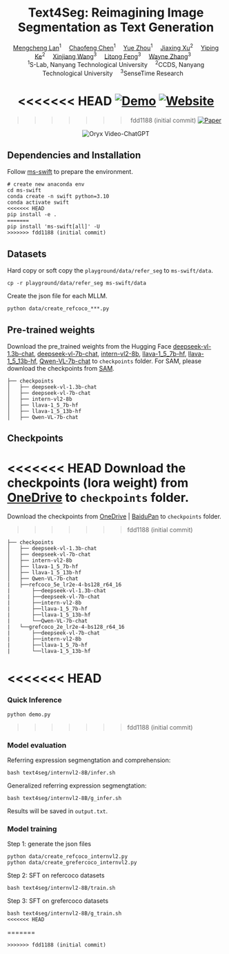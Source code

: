 <div align="center">
<h1>Text4Seg: Reimagining Image Segmentation as Text Generation</h1>

<div>
    <a href='https://mc-lan.github.io/' target='_blank'>Mengcheng Lan</a><sup>1</sup>&emsp;
    <a href='https://chaofengc.github.io/' target='_blank'>Chaofeng Chen</a><sup>1</sup>&emsp;
    <a href='https://zytx121.github.io/' target='_blank'>Yue Zhou</a><sup>1</sup>&emsp;   
    <a href='https://angusmonroe.cn/' target='_blank'>Jiaxing Xu</a><sup>2</sup>&emsp;
    <a href='https://keyiping.wixsite.com/index' target='_blank'>Yiping Ke</a><sup>2</sup>&emsp;
    <a href='https://scholar.google.com.hk/citations?user=q4lnWaoAAAAJ&hl=en&inst=8669986779262753491&oi=ao' target='_blank'>Xinjiang Wang</a><sup>3</sup>&emsp;
    <a href='https://scholar.google.com.hk/citations?user=PnNAAasAAAAJ&hl=en' target='_blank'>Litong Feng</a><sup>3</sup>&emsp;
    <a href='https://www.statfe.com/' target='_blank'>Wayne Zhang</a><sup>3</sup>&emsp;
</div>
<div>
    <sup>1</sup>S-Lab, Nanyang Technological University&emsp; 
    <sup>2</sup>CCDS, Nanyang Technological University&emsp; 
    <sup>3</sup>SenseTime Research&emsp;
</div>

<<<<<<< HEAD
[![Demo](https://img.shields.io/badge/Online-Demo-red)]()
[![Website](https://img.shields.io/badge/Project-Website-87CEEB)](https://mc-lan.github.io/Text4Seg/)
=======
>>>>>>> fdd1188 (initial commit)
[![Paper](https://img.shields.io/badge/arXiv-Paper-<COLOR>.svg)](http://arxiv.org/abs/2410.09855)

</div>

<p align="center">
    <img src="https://i.imgur.com/waxVImv.png" alt="Oryx Video-ChatGPT">
</p>


## Dependencies and Installation
Follow [ms-swift](https://github.com/modelscope/ms-swift?tab=readme-ov-file#%EF%B8%8F-installation) to prepare the environment.
```
# create new anaconda env
cd ms-swift
conda create -n swift python=3.10
conda activate swift
<<<<<<< HEAD
pip install -e .
=======
pip install 'ms-swift[all]' -U
>>>>>>> fdd1188 (initial commit)
```

## Datasets
Hard copy or soft copy the `playground/data/refer_seg` to `ms-swift/data`.
```
cp -r playground/data/refer_seg ms-swift/data
```
Create the json file for each MLLM.
```
python data/create_refcoco_***.py
```

## Pre-trained weights
Download the pre_trained weights from the Hugging Face [deepseek-vl-1.3b-chat](https://huggingface.co/deepseek-ai/deepseek-vl-1.3b-chat), [deepseek-vl-7b-chat](https://huggingface.co/deepseek-ai/deepseek-vl-7b-chat), [intern-vl2-8b](https://huggingface.co/OpenGVLab/InternVL2-8B), [llava-1_5_7b-hf](https://huggingface.co/llava-hf/llava-1.5-7b-hf), [llava-1_5_13b-hf](https://huggingface.co/llava-hf/llava-1.5-13b-hf), [Qwen-VL-7b-chat](https://huggingface.co/Qwen/Qwen-VL-Chat) to `checkpoints` folder.
For SAM, please download the checkpoints from [SAM](https://github.com/facebookresearch/segment-anything#model-checkpoints).
```
├── checkpoints
│   ├── deepseek-vl-1.3b-chat
│   ├── deepseek-vl-7b-chat
│   ├── intern-vl2-8b
│   ├── llava-1_5_7b-hf
│   ├── llava-1_5_13b-hf
│   ├── Qwen-VL-7b-chat
```

## Checkpoints
<<<<<<< HEAD
Download the checkpoints (lora weight) from [OneDrive](https://entuedu-my.sharepoint.com/:f:/g/personal/lanm0002_e_ntu_edu_sg/Eu9JQC2QDuZFj3wpNksYYfQBRnEcX10VQOWdZ3bKFr7Qkg?e=WG5vVO) to `checkpoints` folder.
=======
Download the checkpoints from [OneDrive](https://drive.google.com/drive/folders/1DueMGFkN6p1RvCxym5BpxsOdm2q3tSCl?usp=drive_link) | [BaiduPan](https://pan.baidu.com/s/1rK8L7uHmaE5Vun4yLnnL5g?pwd=2pqh) to `checkpoints` folder.
>>>>>>> fdd1188 (initial commit)
```
├── checkpoints
│   ├── deepseek-vl-1.3b-chat
│   ├── deepseek-vl-7b-chat
│   ├── intern-vl2-8b
│   ├── llava-1_5_7b-hf
│   ├── llava-1_5_13b-hf
│   ├── Qwen-VL-7b-chat
|   ├──refcoco_5e_lr2e-4-bs128_r64_16
|       ├──deepseek-vl-1.3b-chat
|       ├──deepseek-vl-7b-chat
|       ├──intern-vl2-8b
|       ├──llava-1_5_7b-hf
|       ├──llava-1_5_13b-hf
|       └──Qwen-VL-7b-chat
|   └──grefcoco_2e_lr2e-4-bs128_r64_16
|       ├──deepseek-vl-7b-chat
|       ├──intern-vl2-8b
|       ├──llava-1_5_7b-hf
|       └──llava-1_5_13b-hf
```
<<<<<<< HEAD
=======
### Quick Inference
```
python demo.py
```
>>>>>>> fdd1188 (initial commit)

### Model evaluation
Referring expression segmengtation and comprehension:
```
bash text4seg/internvl2-8B/infer.sh
```

Generalized referring expression segmengtation:
```
bash text4seg/internvl2-8B/g_infer.sh
```
Results will be saved in `output.txt`.

### Model training

Step 1: generate the json files
```
python data/create_refcoco_internvl2.py
python data/create_grefercoco_internvl2.py
```

Step 2: SFT on refercoco datasets
```
bash text4seg/internvl2-8B/train.sh
```

Step 3: SFT on grefercoco datasets
```
bash text4seg/internvl2-8B/g_train.sh
<<<<<<< HEAD
```
=======
```
>>>>>>> fdd1188 (initial commit)
